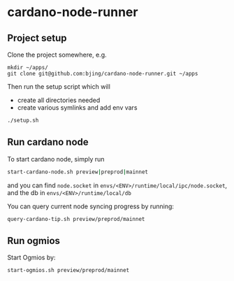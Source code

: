 # cardano-node-runner

## Project setup
Clone the project somewhere, e.g.
```
mkdir ~/apps/
git clone git@github.com:bjing/cardano-node-runner.git ~/apps
```

Then run the setup script which will 
* create all directories needed
* create various symlinks and add env vars
```sh
./setup.sh
```

## Run cardano node
To start cardano node, simply run
```sh
start-cardano-node.sh preview|preprod|mainnet
```
and you can find `node.socket` in `envs/<ENV>/runtime/local/ipc/node.socket`, 
and the db in `envs/<ENV>/runtime/local/db`

You can query current node syncing progress by running:
```sh
query-cardano-tip.sh preview/preprod/mainnet
```

## Run ogmios
Start Ogmios by:
```sh
start-ogmios.sh preview/preprod/mainnet
```
